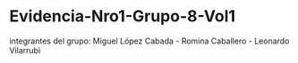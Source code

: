 # Evidencia-Nro1-Grupo-8-Vol1
integrantes del grupo: Miguel López Cabada - Romina Caballero - Leonardo Vilarrubi
